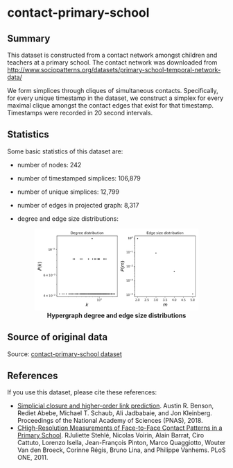 # contact-primary-school

## Summary

This dataset is constructed from a contact network amongst children and teachers
at a primary school. The contact network was downloaded from
http://www.sociopatterns.org/datasets/primary-school-temporal-network-data/

We form simplices through cliques of simultaneous contacts. Specifically, for every unique timestamp in the dataset, we construct a simplex for every maximal clique amongst the contact edges that exist for that timestamp. Timestamps were
recorded in 20 second intervals.

## Statistics
Some basic statistics of this dataset are:
* number of nodes: 242
* number of timestamped simplices: 106,879
* number of unique simplices: 12,799
* number of edges in projected graph: 8,317

* degree and edge size distributions:
<center>
<img src="stats.png" alt="hypergraph statistics" style="width:75%">
</center>
<figcaption align = "center"><b>Hypergraph degree and edge size distributions</b></figcaption>

## Source of original data
Source: [contact-primary-school dataset](hhttps://www.cs.cornell.edu/~arb/data/contact-primary-school/)

## References
If you use this dataset, please cite these references:
* [Simplicial closure and higher-order link prediction](https://doi.org/10.1073/pnas.1800683115). Austin R. Benson, Rediet Abebe, Michael T. Schaub, Ali Jadbabaie, and Jon Kleinberg. Proceedings of the National Academy of Sciences (PNAS), 2018.
* [CHigh-Resolution Measurements of Face-to-Face Contact Patterns in a Primary School](https://doi.org/10.1371/journal.pone.0023176). RJuliette Stehlé, Nicolas Voirin, Alain Barrat, Ciro Cattuto, Lorenzo Isella, Jean-François Pinton, Marco Quaggiotto, Wouter Van den Broeck, Corinne Régis, Bruno Lina, and Philippe Vanhems. PLoS ONE, 2011.